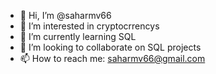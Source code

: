 - 👋 Hi, I’m @saharmv66
- 👀 I’m interested in cryptocrrencys
- 🌱 I’m currently learning SQL
- 👯 I’m looking to collaborate on SQL projects
- 📫 How to reach me: saharmv66@gmail.com
